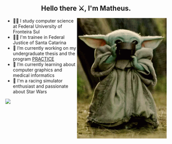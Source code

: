 <h2 align="center">Hello there ⚔️, I'm Matheus.</h2>

<img src="grogu.gif" width="280px" align="right" style="margin-right:0px">

- 👨‍🎓 I study computer science at Federal University of Fronteira Sul
- 👨‍⚖️ I'm trainee in Federal Justice of Santa Catarina
- 🔭 I’m currently working on my undergraduate thesis and the program [PRACTICE](https://github.com/practice-uffs)
- 🌱 I’m currently learning about computer graphics and medical informatics
- 🚗 I'm a racing simulator enthusiast and passionate about Star Wars

![](https://github-readme-stats.vercel.app/api?username=manegrao&show_icons=true&theme=tokyonight)
